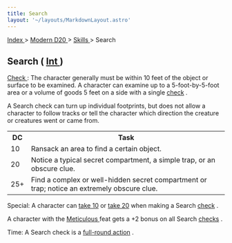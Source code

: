 ```yaml
---
title: Search
layout: '~/layouts/MarkdownLayout.astro'
---
```


[ Index ](/) > [ Modern D20 ](/modern.d20.srd) > [ Skills ](/modern.d20.srd/skills) > Search

##  Search ( [ Int ](/modern.d20.srd/basics/ability.scores) )

[ Check ](/modern.d20.srd/skills/skill.basics) : The character
generally must be within 10 feet of the object or surface to be examined. A
character can examine up to a 5-foot-by-5-foot area or a volume of goods 5
feet on a side with a single [ check](/modern.d20.srd/skills/skill.basics) .

A Search check can turn up individual footprints, but does not allow a
character to follow tracks or tell the character which direction the creature
or creatures went or came from.


<table> <tr> <th> DC </th> <th> Task </th> </tr> <tr> <td> 10 </td> <td> Ransack an area to find a certain object. </td> </tr> <tr class="shaded"> <td> 20 </td> <td> Notice a typical secret compartment, a simple trap, or an obscure clue. </td> </tr> <tr> <td> 25+ </td> <td> Find a complex or well-hidden secret compartment or trap; notice an extremely obscure clue. </td> </tr> </table>


Special: A character can [ take 10](/modern.d20.srd/skills/skill.basics) or [ take 20](/modern.d20.srd/skills/skill.basics) when making a Search [ check](/modern.d20.srd/skills/skill.basics) .

A character with the [ Meticulous ](/modern.d20.srd/feats/meticulous) feat
gets a +2 bonus on all Search [ checks](/modern.d20.srd/skills/skill.basics) .

Time: A Search check is a [ full-round action](/modern.d20.srd/combat/full.round.actions) .


